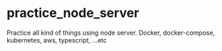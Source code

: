 # practice_node_server
Practice all kind of things using node server. Docker, docker-compose, kubernetes, aws, typescript, ...etc
